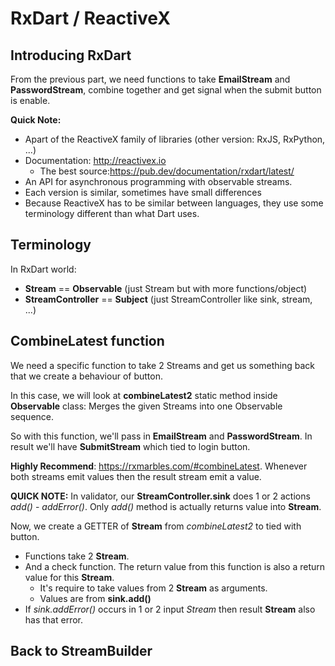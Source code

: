 # RxDart / ReactiveX

## Introducing RxDart

From the previous part, we need functions to take **EmailStream** and **PasswordStream**, combine together and get signal when the submit button is enable.

**Quick Note:**
- Apart of the ReactiveX family of libraries (other version: RxJS, RxPython, ...)
- Documentation: http://reactivex.io  
    - The best source:https://pub.dev/documentation/rxdart/latest/
- An API for asynchronous programming with observable streams. 
- Each version is similar, sometimes have small differences
- Because ReactiveX has to be similar between languages, they use some terminology different than what Dart uses.

## Terminology

In RxDart world:
- **Stream** == **Observable** (just Stream but with more functions/object)
- **StreamController** == **Subject** (just StreamController like sink, stream, ...)

## CombineLatest function

We need a specific function to take 2 Streams and get us something back that we create a behaviour of button.  

In this case, we will look at **combineLatest2** static method inside **Observable** class: Merges the given Streams into one Observable sequence.

So with this function, we'll pass in **EmailStream** and **PasswordStream**. In result we'll have **SubmitStream** which tied to login button.

**Highly Recommend**: https://rxmarbles.com/#combineLatest. Whenever both streams emit values then the result stream emit a value.

**QUICK NOTE:** In validator, our **StreamController.sink** does 1 or 2 actions *add()* - *addError()*. Only *add()* method is actually returns value into **Stream**.

Now, we create a GETTER of **Stream** from *combineLatest2* to tied with button.
- Functions take 2 **Stream**.
- And a check function. The return value from this function is also a return value for this **Stream**.
    - It's require to take values from 2 **Stream** as arguments.
    - Values are from **sink.add()**
- If *sink.addError()* occurs in 1 or 2 input *Stream* then result **Stream** also has that error.

## Back to StreamBuilder
